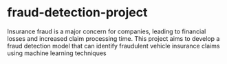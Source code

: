 # fraud-detection-project
Insurance fraud is a major concern for companies, leading to financial losses and increased claim processing time. This project aims to develop a fraud detection model that can identify fraudulent vehicle insurance claims using machine learning techniques
